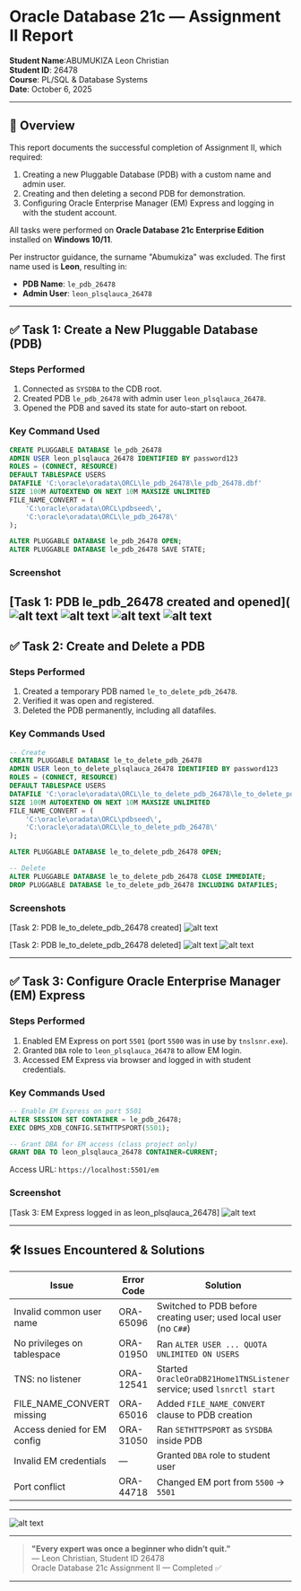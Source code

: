 # Oracle Database 21c — Assignment II Report  
**Student Name**:ABUMUKIZA Leon Christian  
**Student ID**: 26478  
**Course**: PL/SQL & Database Systems  
**Date**: October 6, 2025  

---

## 📌 Overview

This report documents the successful completion of Assignment II, which required:
1. Creating a new Pluggable Database (PDB) with a custom name and admin user.
2. Creating and then deleting a second PDB for demonstration.
3. Configuring Oracle Enterprise Manager (EM) Express and logging in with the student account.

All tasks were performed on **Oracle Database 21c Enterprise Edition** installed on **Windows 10/11**.

Per instructor guidance, the surname "Abumukiza" was excluded. The first name used is **Leon**, resulting in:
- **PDB Name**: `le_pdb_26478`
- **Admin User**: `leon_plsqlauca_26478`

---

## ✅ Task 1: Create a New Pluggable Database (PDB)

### Steps Performed

1. Connected as `SYSDBA` to the CDB root.
2. Created PDB `le_pdb_26478` with admin user `leon_plsqlauca_26478`.
3. Opened the PDB and saved its state for auto-start on reboot.

### Key Command Used

```sql
CREATE PLUGGABLE DATABASE le_pdb_26478
ADMIN USER leon_plsqlauca_26478 IDENTIFIED BY password123
ROLES = (CONNECT, RESOURCE)
DEFAULT TABLESPACE USERS
DATAFILE 'C:\oracle\oradata\ORCL\le_pdb_26478\le_pdb_26478.dbf'
SIZE 100M AUTOEXTEND ON NEXT 10M MAXSIZE UNLIMITED
FILE_NAME_CONVERT = (
    'C:\oracle\oradata\ORCL\pdbseed\', 
    'C:\oracle\oradata\ORCL\le_pdb_26478\'
);

ALTER PLUGGABLE DATABASE le_pdb_26478 OPEN;
ALTER PLUGGABLE DATABASE le_pdb_26478 SAVE STATE;
```

### Screenshot

<!-- successful PDB creation and OPEN/SAVE STATE commands -->
[Task 1: PDB le_pdb_26478 created and opened](![alt text](<screenshoots/1 connecting to database.png>)
![alt text](<screenshoots/2 creating pluggable database 26478.png>)
![alt text](<screenshoots/3 - Show successful creation + open state..png>)
![alt text](<screenshoots/10 - ADDING FILES AND TABLE IN PDB.png>)
---

## ✅ Task 2: Create and Delete a PDB

### Steps Performed

1. Created a temporary PDB named `le_to_delete_pdb_26478`.
2. Verified it was open and registered.
3. Deleted the PDB permanently, including all datafiles.

### Key Commands Used

```sql
-- Create
CREATE PLUGGABLE DATABASE le_to_delete_pdb_26478
ADMIN USER leon_to_delete_plsqlauca_26478 IDENTIFIED BY password123
ROLES = (CONNECT, RESOURCE)
DEFAULT TABLESPACE USERS
DATAFILE 'C:\oracle\oradata\ORCL\le_to_delete_pdb_26478\le_to_delete_pdb_26478.dbf'
SIZE 100M AUTOEXTEND ON NEXT 10M MAXSIZE UNLIMITED
FILE_NAME_CONVERT = (
    'C:\oracle\oradata\ORCL\pdbseed\', 
    'C:\oracle\oradata\ORCL\le_to_delete_pdb_26478\'
);

ALTER PLUGGABLE DATABASE le_to_delete_pdb_26478 OPEN;

-- Delete
ALTER PLUGGABLE DATABASE le_to_delete_pdb_26478 CLOSE IMMEDIATE;
DROP PLUGGABLE DATABASE le_to_delete_pdb_26478 INCLUDING DATAFILES;
```

### Screenshots

<!-- INSERT SCREENSHOT 1: Show successful creation and opening of le_to_delete_pdb_26478 -->
[Task 2: PDB le_to_delete_pdb_26478 created]
![alt text](<screenshoots/4 - creation of “to-delete” PDB.png>)

<!-- INSERT SCREENSHOT 2: Show successful DROP command -->
[Task 2: PDB le_to_delete_pdb_26478 deleted]
![alt text](<screenshoots/5 - to open to delete pluggable database.png>)
![alt text](<screenshoots/6 - altering and Show the DROP command executed successfully.png>)

---

## ✅ Task 3: Configure Oracle Enterprise Manager (EM) Express

### Steps Performed

1. Enabled EM Express on port `5501` (port `5500` was in use by `tnslsnr.exe`).
2. Granted `DBA` role to `leon_plsqlauca_26478` to allow EM login.
3. Accessed EM Express via browser and logged in with student credentials.

### Key Commands Used

```sql
-- Enable EM Express on port 5501
ALTER SESSION SET CONTAINER = le_pdb_26478;
EXEC DBMS_XDB_CONFIG.SETHTTPSPORT(5501);

-- Grant DBA for EM access (class project only)
GRANT DBA TO leon_plsqlauca_26478 CONTAINER=CURRENT;
```

Access URL: `https://localhost:5501/em`

### Screenshot

<!-- EM Express dashboard showing username "leon_plsqlauca_26478" clearly -->
[Task 3: EM Express logged in as leon_plsqlauca_26478]
![alt text](<screenshoots/9 - Configure OEM  EM Express AND login as user.png>)

---

## 🛠️ Issues Encountered & Solutions

| Issue | Error Code | Solution |
|------|-----------|--------|
| Invalid common user name | ORA-65096 | Switched to PDB before creating user; used local user (no `C##`) |
| No privileges on tablespace | ORA-01950 | Ran `ALTER USER ... QUOTA UNLIMITED ON USERS` |
| TNS: no listener | ORA-12541 | Started `OracleOraDB21Home1TNSListener` service; used `lsnrctl start` |
| FILE_NAME_CONVERT missing | ORA-65016 | Added `FILE_NAME_CONVERT` clause to PDB creation |
| Access denied for EM config | ORA-31050 | Ran `SETHTTPSPORT` as `SYSDBA` inside PDB |
| Invalid EM credentials | — | Granted `DBA` role to student user |
| Port conflict | ORA-44718 | Changed EM port from `5500` → `5501` |

---
![alt text](<screenshoots/11 - GRANT EMS OMS.png>)

---

> **"Every expert was once a beginner who didn’t quit."**  
> — Leon Christian, Student ID 26478  
> Oracle Database 21c Assignment II — Completed ✅


---